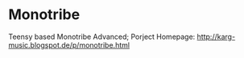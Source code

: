 # Monotribe
Teensy based Monotribe Advanced; 
Porject Homepage: http://karg-music.blogspot.de/p/monotribe.html
